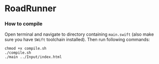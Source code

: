 # RoadRunner

### How to compile

Open terminal and navigate to directory containing `main.swift` (also make sure you have `SWift` toolchain installed). 
Then run following commands:
```
chmod +x compile.sh
./compile.sh
./main ../Input/index.html
```
